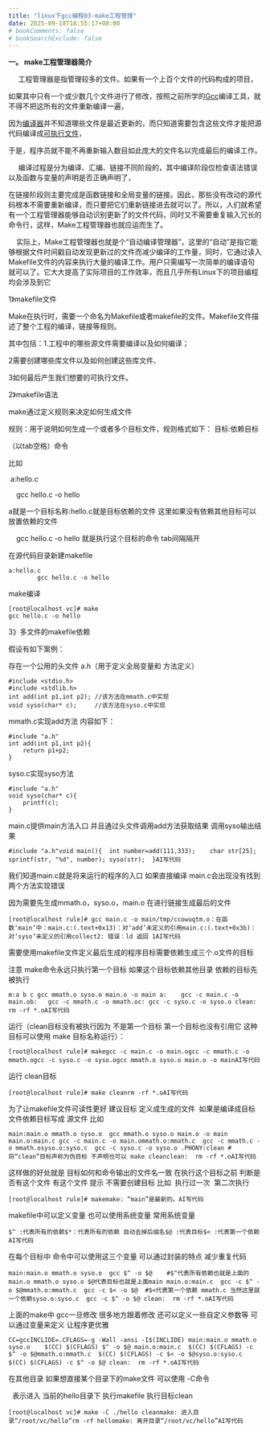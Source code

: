 ```yaml
---
title: "linux下gcc编程03-make工程管理"
date: 2025-09-18T16:55:17+08:00
# bookComments: false
# bookSearchExclude: false
---
```


**一。 make工程管理器简介**

     工程管理器是指管理较多的文件。如果有一个上百个文件的代码构成的项目，

如果其中只有一个或少数几个文件进行了修改，按照之前所学的[Gcc](https://so.csdn.net/so/search?q=Gcc&spm=1001.2101.3001.7020)编译工具，就不得不把这所有的文件重新编译一遍，

因为[编译器](https://so.csdn.net/so/search?q=%E7%BC%96%E8%AF%91%E5%99%A8&spm=1001.2101.3001.7020)并不知道哪些文件是最近更新的，而只知道需要包含这些文件才能把源代码编译成[可执行文件](https://so.csdn.net/so/search?q=%E5%8F%AF%E6%89%A7%E8%A1%8C%E6%96%87%E4%BB%B6&spm=1001.2101.3001.7020)，

于是，程序员就不能不再重新输入数目如此庞大的文件名以完成最后的编译工作。

     编译过程是分为编译、汇编、链接不同阶段的，其中编译阶段仅检查语法错误以及函数与变量的声明是否正确声明了，

在链接阶段则主要完成是函数链接和全局变量的链接。因此，那些没有改动的源代码根本不需要重新编译，而只要把它们重新链接进去就可以了。所以，人们就希望有一个工程管理器能够自动识别更新了的文件代码，同时又不需要重复输入冗长的命令行，这样，Make工程管理器也就应运而生了。

    实际上，Make工程管理器也就是个“自动编译管理器”，这里的“自动”是指它能够根据文件时间戳自动发现更新过的文件而减少编译的工作量，同时，它通过读入Makefile文件的内容来执行大量的编译工作。用户只需编写一次简单的编译语句就可以了。它大大提高了实际项目的工作效率，而且几乎所有Linux下的项目编程均会涉及到它

1》makefile文件

Make在执行时，需要一个命名为Makefile或者makefile的文件。Makefile文件描述了整个工程的编译，链接等规则。

其中包括：1.工程中的哪些源文件需要编译以及如何编译；

2需要创建哪些库文件以及如何创建这些库文件、

3如何最后产生我们想要的可执行文件。

2》makefile语法

make通过定义规则来决定如何生成文件

规则：用于说明如何生成一个或者多个目标文件，规则格式如下：
目标:依赖目标

（以tab空格）命令

比如

 a:hello.c

    gcc hello.c -o hello

a就是一个目标名称:hello.c就是目标依赖的文件 这里如果没有依赖其他目标可以放置依赖的文件

    gcc hello.c -o hello 就是执行这个目标的命令 tab间隔隔开

在源代码目录新建makefile

```
a:hello.c
        gcc hello.c -o hello
```

make编译

```
[root@localhost vc]# make
gcc hello.c -o hello
```

3》多文件的makefile依赖

假设有如下案例：

存在一个公用的头文件 a.h（用于定义全局变量和 方法定义）

```
#include <stdio.h>
#include <stdlib.h>
int add(int p1,int p2); //该方法在mmath.c中实现
void syso(char* c);     //该方法在syso.c中实现
```

mmath.c实现add方法 内容如下：

```
#include "a.h"
int add(int p1,int p2){
	return p1+p2;
}
```

syso.c实现syso方法

```
#include "a.h"
void syso(char* c){
	printf(c);
}
```

main.c提供main方法入口 并且通过头文件调用add方法获取结果 调用syso输出结果

```
#include "a.h"void main(){	int number=add(111,333);	char str[25];	sprintf(str, "%d", number);	syso(str);	}AI写代码
```

我们知道main.c就是将来运行的程序的入口 如果直接编译 main.c会出现没有找到两个方法实现错误

因为需要先生成mmath.o，syso.o，main.o 在进行链接生成最后的文件

```
[root@localhost rule]# gcc main.c -o main/tmp/ccowuqtm.o：在函数‘main’中：main.c:(.text+0x13)：对‘add’未定义的引用main.c:(.text+0x3b)：对‘syso’未定义的引用collect2: 错误：ld 返回 1AI写代码
```

需要使用makefile文件定义最后生成的程序目标需要依赖生成三个.o文件的目标 

注意 make命令永远只执行第一个目标 如果这个目标依赖其他目录 依赖的目标先被执行

```
m:a b c	gcc mmath.o syso.o main.o -o main a:	gcc -c main.c -o main.ob:	gcc -c mmath.c -o mmath.oc:	gcc -c syso.c -o syso.o	clean:	rm -rf *.oAI写代码
```

运行（clean目标没有被执行因为 不是第一个目标 第一个目标也没有引用它 这种目标可以使用 make 目标名称运行）：

```
[root@localhost rule]# makegcc -c main.c -o main.ogcc -c mmath.c -o mmath.ogcc -c syso.c -o syso.ogcc mmath.o syso.o main.o -o mainAI写代码
```

运行 clean目标

```
[root@localhost rule]# make cleanrm -rf *.oAI写代码
```

为了让makefile文件可读性更好 建议目标 定义成生成的文件  如果是编译成目标文件依赖目标写成 源文件 比如

```
main:main.o mmath.o syso.o	gcc mmath.o syso.o main.o -o main main.o:main.c	gcc -c main.c -o main.ommath.o:mmath.c	gcc -c mmath.c -o mmath.osyso.o:syso.c	gcc -c syso.c -o syso.o	.PHONY:clean #将“clean”目标声称为伪目标 不声明也可以 make cleanclean:	rm -rf *.oAI写代码
```

这样做的好处就是 目标如何和命令输出的文件名一致 在执行这个目标之前 判断是否有这个文件 有这个文件 提示 不需要创建目标 比如  执行过一次  第二次执行 

```
[root@localhost rule]# makemake: “main”是最新的。AI写代码
```

makefile中可以定义变量 也可以使用系统变量 常用系统变量

```
$^ :代表所有的依赖$*：代表所有的依赖 自动去掉后缀名$@ :代表目标$< :代表第一个依赖AI写代码
```

在每个目标中 命令中可以使用这三个变量 可以通过封装的特点 减少重复代码

```
main:main.o mmath.o syso.o	gcc $^ -o $@    #$^代表所有依赖也就是上面的main.o mmath.o syso.o $@代表目标也就是上面main main.o:main.c	gcc -c $^ -o $@mmath.o:mmath.c	gcc -c $< -o $@  #$<代表第一个依赖 mmath.c 当然这里就一个依赖syso.o:syso.c	gcc -c $^ -o $@	clean:	rm -rf *.oAI写代码
```

上面的make中 gcc一旦修改 很多地方跟着修改 还可以定义一些自定义参数等 可以通过变量来定义 让程序更优雅

```
CC=gccINCLIDE=.CFLAGS=-g -Wall -ansi -I$(INCLIDE) main:main.o mmath.o syso.o	$(CC) $(CFLAGS) $^ -o $@ main.o:main.c	$(CC) $(CFLAGS) -c $^ -o $@mmath.o:mmath.c	$(CC) $(CFLAGS) -c $< -o $@syso.o:syso.c	$(CC) $(CFLAGS) -c $^ -o $@	clean:	rm -rf *.oAI写代码
```

在其他目录 如果想直接某个目录下的make文件 可以使用 -C命令

  表示进入 当前的hello目录下 执行makefile 执行目标clean

```
[root@localhost vc]# make -C ./hello cleanmake: 进入目录“/root/vc/hello”rm -rf hellomake: 离开目录“/root/vc/hello”AI写代码
```